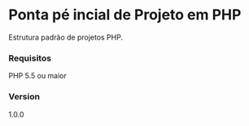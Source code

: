 # Ponta pé incial de Projeto em PHP

Estrutura padrão de projetos PHP.

### Requisitos
PHP 5.5 ou maior

### Version
1.0.0

